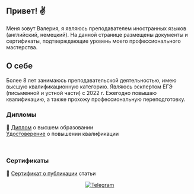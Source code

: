 ## Привет! ✌️

Меня зовут Валерия, я являюсь преподавателем иностранных языков (английский, немецкий).
На данной странице размещены документы и сертификаты, подтверждающие уровень моего профессионального мастерства. 

## О себе
Более 8 лет занимаюсь преподавательской деятельностью, имею высшую квалификационную категорию. Являюсь эскпертом ЕГЭ (письменной и устной части) с 2022 г.
Ежегодно повышаю квалификацию, а также прохожу профессиональную переподготовку.

### Дипломы
📝 
<a href="https://github.com/vanna-addicted/vanna-addicted/blob/main/photo_2023-10-31_13-58-00%20(2).jpg">Диплом</a> о высшем образовании <br>
<a href="https://github.com/vanna-addicted/vanna-addicted/blob/main/d58f6a1e2438e5f15fb63ddfa389d603.pdf">Удостоверение</a> о повышении квалификации <br>


<br>

### Сертификаты

📝  <a href="https://github.com/vanna-addicted/vanna-addicted/blob/main/Свидетельство%20проекта%20infourok.ru%20№УЩ09987424.jpg">Сертификат о публикации</a> статьи


<div align="center">
  
[![Telegram](https://img.shields.io/badge/Telegram-blue?logo=telegram&logoColor=white)](https://t.me/art8m1s)

</div>
<!--
**vanna-addicted/vanna-addicted** is a ✨ _special_ ✨ repository because its `README.md` (this file) appears on your GitHub profile.

Here are some ideas to get you started:

- 🔭 I’m currently working on ...
- 🌱 I’m currently learning ...
- 👯 I’m looking to collaborate on ...
- 🤔 I’m looking for help with ...
- 💬 Ask me about ...
- 📫 How to reach me: ...
- 😄 Pronouns: ...
- ⚡ Fun fact: ...
-->
